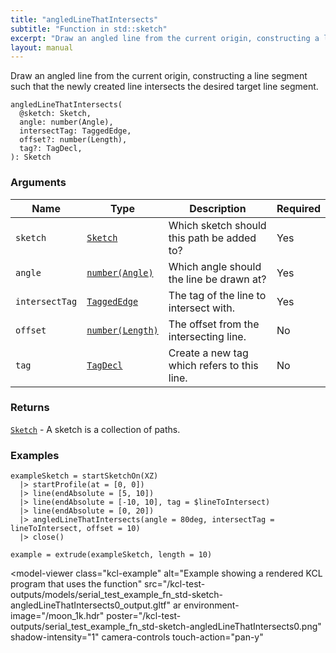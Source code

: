 ```yaml
---
title: "angledLineThatIntersects"
subtitle: "Function in std::sketch"
excerpt: "Draw an angled line from the current origin, constructing a line segment such that the newly created line intersects the desired target line segment."
layout: manual
---
```


Draw an angled line from the current origin, constructing a line segment such that the newly created line intersects the desired target line segment.

```kcl
angledLineThatIntersects(
  @sketch: Sketch,
  angle: number(Angle),
  intersectTag: TaggedEdge,
  offset?: number(Length),
  tag?: TagDecl,
): Sketch
```



### Arguments

| Name | Type | Description | Required |
|----------|------|-------------|----------|
| `sketch` | [`Sketch`](/docs/kcl-std/types/std-types-Sketch) | Which sketch should this path be added to? | Yes |
| `angle` | [`number(Angle)`](/docs/kcl-std/types/std-types-number) | Which angle should the line be drawn at? | Yes |
| `intersectTag` | [`TaggedEdge`](/docs/kcl-std/types/std-types-TaggedEdge) | The tag of the line to intersect with. | Yes |
| `offset` | [`number(Length)`](/docs/kcl-std/types/std-types-number) | The offset from the intersecting line. | No |
| `tag` | [`TagDecl`](/docs/kcl-std/types/std-types-TagDecl) | Create a new tag which refers to this line. | No |

### Returns

[`Sketch`](/docs/kcl-std/types/std-types-Sketch) - A sketch is a collection of paths.


### Examples

```kcl
exampleSketch = startSketchOn(XZ)
  |> startProfile(at = [0, 0])
  |> line(endAbsolute = [5, 10])
  |> line(endAbsolute = [-10, 10], tag = $lineToIntersect)
  |> line(endAbsolute = [0, 20])
  |> angledLineThatIntersects(angle = 80deg, intersectTag = lineToIntersect, offset = 10)
  |> close()

example = extrude(exampleSketch, length = 10)

```


<model-viewer
  class="kcl-example"
  alt="Example showing a rendered KCL program that uses the  function"
  src="/kcl-test-outputs/models/serial_test_example_fn_std-sketch-angledLineThatIntersects0_output.gltf"
  ar
  environment-image="/moon_1k.hdr"
  poster="/kcl-test-outputs/serial_test_example_fn_std-sketch-angledLineThatIntersects0.png"
  shadow-intensity="1"
  camera-controls
  touch-action="pan-y"
>
</model-viewer>


